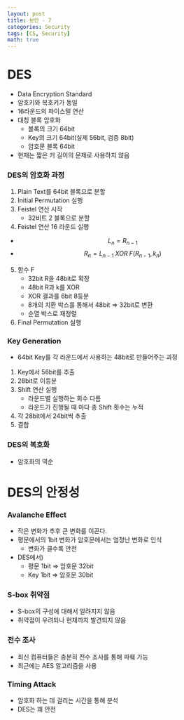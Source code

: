 ```yaml
---
layout: post
title: 보안 - 7
categories: Security
tags: [CS, Security]
math: true
---
```


# DES

- Data Encryption Standard
- 암호키와 복호키가 동일
- 16라운드의 파이스텔 연산
- 대칭 블록 암호화
  - 블록의 크기 64bit
  - Key의 크기 64bit(실제 56bit, 검증 8bit)
  - 암호문 블록 64bit
- 현재는 짧은 키 길이의 문제로 사용하지 않음

### DES의 암호화 과정

1. Plain Text를 64bit 블록으로 분할
2. Initial Permutation 실행
3. Feistel 연산 시작
   - 32비트 2 블록으로 분할
4. Feistel 연산 16 라운드 실행

- $$L_n = R_{n - 1}$$
- $$R_n = L_{n - 1}\;XOR\;F(R_{n-1}, k_n)$$

5. 함수 F
   - 32bit R을 48bit로 확장
   - 48bit R과 k를 XOR
   - XOR 결과를 6bit 8등분
   - 8개의 치환 박스를 통해서 48bit => 32bit로 변환
   - 순열 박스로 재정렬
6. Final Permutation 실행

### Key Generation

- 64bit Key를 각 라운드에서 사용하는 48bit로 만들어주는 과정

1. Key에서 56bit를 추출
2. 28bit로 이등분
3. Shift 연산 실행
   - 라운드별 실행하는 회수 다름
   - 라운드가 진행될 때 마다 총 Shift 횟수는 누적
4. 각 28bit에서 24bit씩 추출
5. 결합

### DES의 복호화

- 암호화의 역순

# DES의 안정성

### Avalanche Effect

- 작은 변화가 추후 큰 변화를 이끈다.
- 평문에서의 1bit 변화가 암호문에서는 엄청난 변화로 인식
  - 변화가 클수록 안전
- DES에서)
  - 평문 1bit => 암호문 32bit
  - Key 1bit => 암호문 30bit

### S-box 취약점

- S-box의 구성에 대해서 알려지지 않음
- 취약점이 우려되나 현재까지 발견되지 않음

### 전수 조사

- 최신 컴퓨터들은 충분히 전수 조사를 통해 파훼 가능
- 최근에는 AES 알고리즘을 사용

### Timing Attack

- 암호화 하는 데 걸리는 시간을 통해 분석
- DES는 꽤 안전
